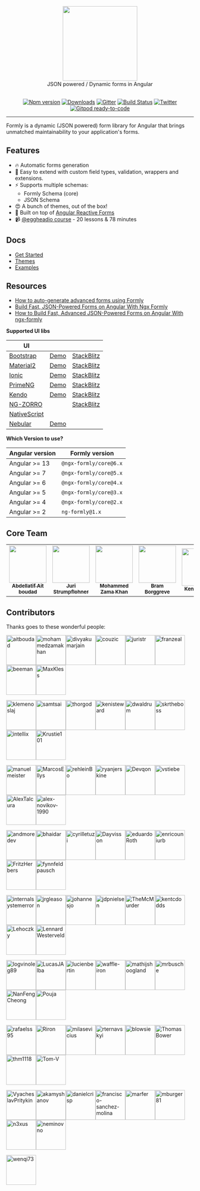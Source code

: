 <div align="center">
  <a href="https://formly.dev">
    <img width="200" src="https://raw.githubusercontent.com/ngx-formly/ngx-formly/v5/logo.svg?sanitize=true">
  </a>
  <br />
  JSON powered / Dynamic forms in Angular
  <br /><br />

  [![Npm version](https://badge.fury.io/js/%40ngx-formly%2Fcore.svg)](https://npmjs.org/package/@ngx-formly/core)
  [![Downloads](http://img.shields.io/npm/dm/@ngx-formly/core.svg)](https://npmjs.org/package/@ngx-formly/core)
  [![Gitter](https://badges.gitter.im/formly-js/ng2-formly.svg)](https://gitter.im/formly-js/ng2-formly)
  [![Build Status](https://github.com/ngx-formly/ngx-formly/actions/workflows/ci.yml/badge.svg?branch=main)](https://github.com/ngx-formly/ngx-formly/actions/workflows/ci.yml/badge.svg?branch=main)
  [![Twitter](https://img.shields.io/badge/twitter-@formlydev-blue.svg)](https://twitter.com/formlydev)
  [![Gitpod ready-to-code](https://img.shields.io/badge/Gitpod-ready--to--code-blue?logo=gitpod)](https://gitpod.io/#https://github.com/ngx-formly/ngx-formly)
</div>

---

Formly is a dynamic (JSON powered) form library for Angular that brings unmatched maintainability to your application's forms.

## Features

- 🔥 Automatic forms generation
- 📝 Easy to extend with custom field types, validation, wrappers and extensions.
- ⚡️ Supports multiple schemas:
    - Formly Schema (core)
    - JSON Schema
- 😍 A bunch of themes, out of the box!
- 💪 Built on top of [Angular Reactive Forms](https://angular.io/guide/reactive-forms)
- 📹 [@eggheadio course](https://egghead.io/playlists/configuration-based-reactive-angular-forms-with-ngx-formly-465f) - 20 lessons & 78 minutes

## Docs

- [Get Started](https://formly.dev/guide)
- [Themes](https://formly.dev/ui)
- [Examples](https://formly.dev/examples)

## Resources

- [How to auto-generate advanced forms using Formly](https://symflower.com/en/company/blog/2022/how-to-auto-generate-forms-with-formly)
- [Build Fast, JSON-Powered Forms on Angular With Ngx Formly](https://medium.com/better-programming/build-fast-json-powered-forms-on-angular-with-ngx-formly-b7a00733e66e?source=friends_link&sk=34fc6bdc71dd15fd255af18fb3280763)
- [How to Build Fast, Advanced JSON-Powered Forms on Angular With ngx-formly](https://medium.com/better-programming/how-to-build-fast-advanced-json-powered-forms-on-angular-with-ngx-formly-77aeed406f73?source=friends_link&sk=8d4f332458a46557778a3438e8f63581)

**Supported UI libs**

| UI                                                |                                                              |                                                                   |
| ------------------------------------------------- | ------------------------------------------------------------ | ----------------------------------------------------------------- |
| [Bootstrap](https://getbootstrap.com)             | [Demo](https://formly.dev/ui/bootstrap) | [StackBlitz](https://stackblitz.com/edit/ngx-formly-ui-bootstrap) |
| [Material2](https://github.com/angular/material2) | [Demo](https://formly.dev/ui/material)  | [StackBlitz](https://stackblitz.com/edit/ngx-formly-ui-material)  |
| [Ionic](https://ionicframework.com)               | [Demo](https://formly.dev/ui/ionic)     | [StackBlitz](https://stackblitz.com/edit/ngx-formly-ui-ionic)     |
| [PrimeNG](http://primefaces.org/primeng/#/)       | [Demo](https://formly.dev/ui/primeng)   | [StackBlitz](https://stackblitz.com/edit/ngx-formly-ui-primeng)   |
| [Kendo](http://www.telerik.com/kendo-angular-ui)  | [Demo](https://formly.dev/ui/kendo)     | [StackBlitz](https://stackblitz.com/edit/ngx-formly-ui-kendo)     |
| [NG-ZORRO](http://ng.ant.design) |     | [StackBlitz](https://stackblitz.com/edit/ngx-formly-ui-ng-zorro-antd)     |
| [NativeScript](https://www.nativescript.org)      | ||
| [Nebular](https://akveo.github.io/nebular)        | [Demo](http://formly.dev/ui/nebular)  ||

**Which Version to use?**

| Angular version | Formly version         |
| --------------- | ---------------------- |
| Angular >= 13   | `@ngx-formly/core@6.x` |
| Angular >= 7    | `@ngx-formly/core@5.x` |
| Angular >= 6    | `@ngx-formly/core@4.x` |
| Angular >= 5    | `@ngx-formly/core@3.x` |
| Angular >= 4    | `@ngx-formly/core@2.x` |
| Angular >= 2    | `ng-formly@1.x`        |

## Core Team

<table>
  <tr>
    <td align="center">
      <a href="https://github.com/aitboudad">
        <img src="https://avatars.githubusercontent.com/u/1753742?v=3" width="100px;" />
        <br />
        <sub><b>Abdellatif Ait boudad</b></sub>
      </a>
    </td>
    <td align="center">
      <a href="https://juri.dev">
        <img src="https://avatars.githubusercontent.com/u/542458?v=3" width="100px;" />
        <br />
        <sub><b>Juri Strumpflohner</b></sub>
      </a>
    </td>
    <td align="center">
      <a href="https://github.com/mohammedzamakhan">
        <img src="https://avatars.githubusercontent.com/u/2327532?v=3" width="100px;" />
        <br />
        <sub><b>Mohammed Zama Khan</b></sub>
      </a>
    </td>
    <td align="center">
      <a href="https://github.com/beeman">
        <img src="https://avatars.githubusercontent.com/u/36491?v=3" width="100px;" />
        <br />
        <sub><b>Bram Borggreve</b></sub>
      </a>
    </td>
    <td align="center">
      <a href="https://github.com/kenisteward">
        <img src="https://avatars.githubusercontent.com/u/12831669?v=3" width="100px;" />
        <br />
        <sub><b>Keni Steward</b></sub>
      </a>
    </td>
  </tr>
</table>

## Contributors

Thanks goes to these wonderful people:

<!-- ALL-CONTRIBUTORS-LIST:START - Do not remove or modify this section -->
[<img alt="aitboudad" src="https://avatars.githubusercontent.com/u/1753742?v=4&s=80" width="80">](https://github.com/aitboudad)[<img alt="mohammedzamakhan" src="https://avatars.githubusercontent.com/u/2327532?v=4&s=80" width="80">](https://github.com/mohammedzamakhan)[<img alt="divyakumarjain" src="https://avatars.githubusercontent.com/u/2039134?v=4&s=80" width="80">](https://github.com/divyakumarjain)[<img alt="couzic" src="https://avatars.githubusercontent.com/u/1380322?v=4&s=80" width="80">](https://github.com/couzic)[<img alt="juristr" src="https://avatars.githubusercontent.com/u/542458?v=4&s=80" width="80">](https://github.com/juristr)[<img alt="franzeal" src="https://avatars.githubusercontent.com/u/7455769?v=4&s=80" width="80">](https://github.com/franzeal)[<img alt="beeman" src="https://avatars.githubusercontent.com/u/36491?v=4&s=80" width="80">](https://github.com/beeman)[<img alt="MaxKless" src="https://avatars.githubusercontent.com/u/34165455?v=4&s=80" width="80">](https://github.com/MaxKless)

[<img alt="klemenoslaj" src="https://avatars.githubusercontent.com/u/7548247?v=4&s=80" width="80">](https://github.com/klemenoslaj)[<img alt="samtsai" src="https://avatars.githubusercontent.com/u/225526?v=4&s=80" width="80">](https://github.com/samtsai)[<img alt="thorgod" src="https://avatars.githubusercontent.com/u/13910170?v=4&s=80" width="80">](https://github.com/thorgod)[<img alt="kenisteward" src="https://avatars.githubusercontent.com/u/12831669?v=4&s=80" width="80">](https://github.com/kenisteward)[<img alt="dwaldrum" src="https://avatars.githubusercontent.com/u/386721?v=4&s=80" width="80">](https://github.com/dwaldrum)[<img alt="skrtheboss" src="https://avatars.githubusercontent.com/u/10209728?v=4&s=80" width="80">](https://github.com/skrtheboss)[<img alt="intellix" src="https://avatars.githubusercontent.com/u/1162531?v=4&s=80" width="80">](https://github.com/intellix)[<img alt="Krustie101" src="https://avatars.githubusercontent.com/u/1636728?v=4&s=80" width="80">](https://github.com/Krustie101)

[<img alt="manuelmeister" src="https://avatars.githubusercontent.com/u/3001985?v=4&s=80" width="80">](https://github.com/manuelmeister)[<img alt="MarcosEllys" src="https://avatars.githubusercontent.com/u/6751242?v=4&s=80" width="80">](https://github.com/MarcosEllys)[<img alt="rehleinBo" src="https://avatars.githubusercontent.com/u/7338819?v=4&s=80" width="80">](https://github.com/rehleinBo)[<img alt="ryanjerskine" src="https://avatars.githubusercontent.com/u/5464778?v=4&s=80" width="80">](https://github.com/ryanjerskine)[<img alt="Devqon" src="https://avatars.githubusercontent.com/u/9316480?v=4&s=80" width="80">](https://github.com/Devqon)[<img alt="vstiebe" src="https://avatars.githubusercontent.com/u/13326475?v=4&s=80" width="80">](https://github.com/vstiebe)[<img alt="AlexTalcura" src="https://avatars.githubusercontent.com/u/20095773?v=4&s=80" width="80">](https://github.com/AlexTalcura)[<img alt="alex-novikov-1990" src="https://avatars.githubusercontent.com/u/6377930?v=4&s=80" width="80">](https://github.com/alex-novikov-1990)

[<img alt="andmoredev" src="https://avatars.githubusercontent.com/u/33256364?v=4&s=80" width="80">](https://github.com/andmoredev)[<img alt="bhaidar" src="https://avatars.githubusercontent.com/u/1163421?v=4&s=80" width="80">](https://github.com/bhaidar)[<img alt="cyrilletuzi" src="https://avatars.githubusercontent.com/u/555867?v=4&s=80" width="80">](https://github.com/cyrilletuzi)[<img alt="Dayvisson" src="https://avatars.githubusercontent.com/u/12189515?v=4&s=80" width="80">](https://github.com/Dayvisson)[<img alt="eduardoRoth" src="https://avatars.githubusercontent.com/u/5419161?v=4&s=80" width="80">](https://github.com/eduardoRoth)[<img alt="enricouniurb" src="https://avatars.githubusercontent.com/u/38656571?v=4&s=80" width="80">](https://github.com/enricouniurb)[<img alt="FritzHerbers" src="https://avatars.githubusercontent.com/u/10029682?v=4&s=80" width="80">](https://github.com/FritzHerbers)[<img alt="fynnfeldpausch" src="https://avatars.githubusercontent.com/u/1246913?v=4&s=80" width="80">](https://github.com/fynnfeldpausch)

[<img alt="internalsystemerror" src="https://avatars.githubusercontent.com/u/1626298?v=4&s=80" width="80">](https://github.com/internalsystemerror)[<img alt="jrgleason" src="https://avatars.githubusercontent.com/u/1319151?v=4&s=80" width="80">](https://github.com/jrgleason)[<img alt="johannesjo" src="https://avatars.githubusercontent.com/u/1456265?v=4&s=80" width="80">](https://github.com/johannesjo)[<img alt="jdpnielsen" src="https://avatars.githubusercontent.com/u/8746698?v=4&s=80" width="80">](https://github.com/jdpnielsen)[<img alt="TheMcMurder" src="https://avatars.githubusercontent.com/u/3059715?v=4&s=80" width="80">](https://github.com/TheMcMurder)[<img alt="kentcdodds" src="https://avatars.githubusercontent.com/u/1500684?v=4&s=80" width="80">](https://github.com/kentcdodds)[<img alt="Lehoczky" src="https://avatars.githubusercontent.com/u/31937175?v=4&s=80" width="80">](https://github.com/Lehoczky)[<img alt="LennardWesterveld" src="https://avatars.githubusercontent.com/u/1076589?v=4&s=80" width="80">](https://github.com/LennardWesterveld)

[<img alt="logvinoleg89" src="https://avatars.githubusercontent.com/u/12018303?v=4&s=80" width="80">](https://github.com/logvinoleg89)[<img alt="LucasJAlba" src="https://avatars.githubusercontent.com/u/2780076?v=4&s=80" width="80">](https://github.com/LucasJAlba)[<img alt="lucienbertin" src="https://avatars.githubusercontent.com/u/10089239?v=4&s=80" width="80">](https://github.com/lucienbertin)[<img alt="waffle-iron" src="https://avatars.githubusercontent.com/u/6912981?v=4&s=80" width="80">](https://github.com/waffle-iron)[<img alt="mathijshoogland" src="https://avatars.githubusercontent.com/u/7372934?v=4&s=80" width="80">](https://github.com/mathijshoogland)[<img alt="mrbusche" src="https://avatars.githubusercontent.com/u/792378?v=4&s=80" width="80">](https://github.com/mrbusche)[<img alt="NanFengCheong" src="https://avatars.githubusercontent.com/u/7321833?v=4&s=80" width="80">](https://github.com/NanFengCheong)[<img alt="Pouja" src="https://avatars.githubusercontent.com/u/2385144?v=4&s=80" width="80">](https://github.com/Pouja)

[<img alt="rafaelss95" src="https://avatars.githubusercontent.com/u/11965907?v=4&s=80" width="80">](https://github.com/rafaelss95)[<img alt="Riron" src="https://avatars.githubusercontent.com/u/5145523?v=4&s=80" width="80">](https://github.com/Riron)[<img alt="milasevicius" src="https://avatars.githubusercontent.com/u/1790265?v=4&s=80" width="80">](https://github.com/milasevicius)[<img alt="rternavskyi" src="https://avatars.githubusercontent.com/u/26190424?v=4&s=80" width="80">](https://github.com/rternavskyi)[<img alt="blowsie" src="https://avatars.githubusercontent.com/u/308572?v=4&s=80" width="80">](https://github.com/blowsie)[<img alt="ThomasBower" src="https://avatars.githubusercontent.com/u/295527?v=4&s=80" width="80">](https://github.com/ThomasBower)[<img alt="thm1118" src="https://avatars.githubusercontent.com/u/3632180?v=4&s=80" width="80">](https://github.com/thm1118)[<img alt="Tom-V" src="https://avatars.githubusercontent.com/u/322654?v=4&s=80" width="80">](https://github.com/Tom-V)

[<img alt="VyacheslavPritykin" src="https://avatars.githubusercontent.com/u/819457?v=4&s=80" width="80">](https://github.com/VyacheslavPritykin)[<img alt="akamyshanov" src="https://avatars.githubusercontent.com/u/1358330?v=4&s=80" width="80">](https://github.com/akamyshanov)[<img alt="danielcrisp" src="https://avatars.githubusercontent.com/u/1104814?v=4&s=80" width="80">](https://github.com/danielcrisp)[<img alt="francisco-sanchez-molina" src="https://avatars.githubusercontent.com/u/9049706?v=4&s=80" width="80">](https://github.com/francisco-sanchez-molina)[<img alt="marfer" src="https://avatars.githubusercontent.com/u/1127166?v=4&s=80" width="80">](https://github.com/marfer)[<img alt="mburger81" src="https://avatars.githubusercontent.com/u/3778892?v=4&s=80" width="80">](https://github.com/mburger81)[<img alt="n3xus" src="https://avatars.githubusercontent.com/u/510213?v=4&s=80" width="80">](https://github.com/n3xus)[<img alt="neminovno" src="https://avatars.githubusercontent.com/u/1468887?v=4&s=80" width="80">](https://github.com/neminovno)

[<img alt="wenqi73" src="https://avatars.githubusercontent.com/u/23337087?v=4&s=80" width="80">](https://github.com/wenqi73)
<!-- ALL-CONTRIBUTORS-LIST:END -->
